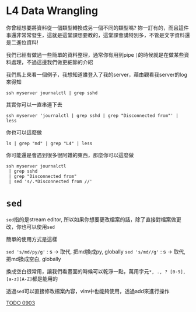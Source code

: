 # L4 Data Wrangling
你曾經想要將資料從一個類型轉換成另一個不同的類型嗎? 妳一訂有的，而且這件事還非常常發生，這就是這堂課想要教的，這堂課會講特別多，不管是文字資料還是二進位資料!

我們已經有做過一些簡單的資料整理，通常你有用到pipe `|`的時候就是在做某些資料處理，不過這邊我們做更細節的介紹

我們馬上來看一個例子，我想知道誰登入了我的server，藉由觀看我server的log來得知

```
ssh myserver journalctl | grep sshd
```
其實你可以一直串連下去
```
ssh myserver 'journalctl | grep sshd | grep "Disconnected from"' | less
```

你也可以這麼做
```
ls | grep "md" | grep "L4" | less
```

你可能還是會遇到很多很阿雜的東西，那麼你可以這麼做
```
ssh myserver journalctl
 | grep sshd
 | grep "Disconnected from"
 | sed 's/.*Disconnected from //'
```

# `sed`

`sed`指的是stream editor, 所以如果你想要更改檔案的話，除了直接對檔案做更改，你也可以使用`sed`

簡單的使用方式是這樣

`sed 's/md/py/g'` : s -> 取代, 把md換成py, globally
`sed 's/md//g'`  : s -> 取代, 把md換成空白, globally

換成空白很常用，讓我們看畫面的時候可以乾淨一點，萬用字元`*, ., ? [0-9], [a-z][A-Z]`都是能用的

透過`sed`可以直接修改檔案內容，vim中也能夠使用，透過add來進行操作

[TODO 0903](https://missing.csail.mit.edu/2020/data-wrangling/)